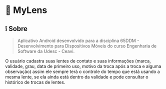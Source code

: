 # :iphone: MyLens

## :grey_exclamation: Sobre 

> Aplicativo Android desenvolvido para a disciplina 65DDM - Desenvolvimento para Dispositivos Móveis do curso Engenharia de Software da Udesc - Ceavi.

O usuário cadastra suas lentes de contato e suas informações (marca, validade, grau, data de primeiro uso, motivo da troca após a troca e alguma observação) assim ele sempre terá o controle do tempo que está usando a mesma lente, se ela ainda está dentro da validade e pode consultar o histórico de trocas de lentes.
